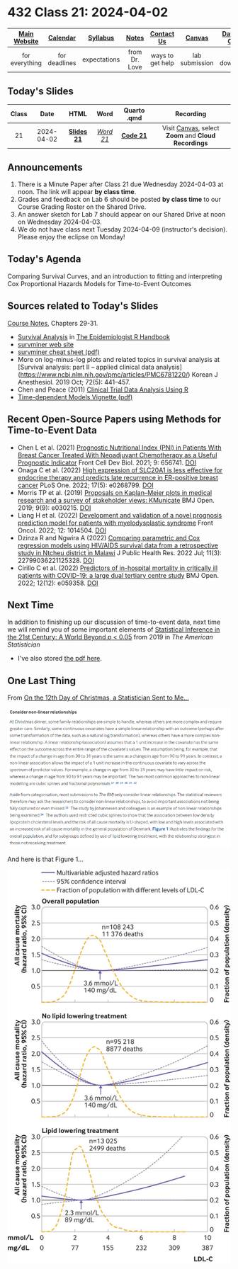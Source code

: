 # 432 Class 21: 2024-04-02

[Main Website](https://thomaselove.github.io/432-2024/) | [Calendar](https://thomaselove.github.io/432-2024/calendar.html) | [Syllabus](https://thomaselove.github.io/432-syllabus-2024/) | [Notes](https://thomaselove.github.io/432-notes/) | [Contact Us](https://thomaselove.github.io/432-2024/contact.html) | [Canvas](https://canvas.case.edu) | [Data and Code](https://github.com/THOMASELOVE/432-data) | [Sources](https://github.com/THOMASELOVE/432-classes-2024/tree/main/sources)
:-----------: | :--------------: | :----------: | :---------: | :-------------: | :-----------: | :------------: |:------:
for everything | for deadlines | expectations | from Dr. Love | ways to get help | lab submission | for downloads | to read

## Today's Slides

Class | Date | HTML | Word | Quarto .qmd | Recording
:---: | :--------: | :------: | :------: | :------: | :-------------:
21 | 2024-04-02 | **[Slides 21](https://thomaselove.github.io/432-slides-2024/slides21.html)** | *[Word 21](https://thomaselove.github.io/432-slides-2024/slides21w.docx)* | **[Code 21](https://github.com/THOMASELOVE/432-slides-2024/blob/main/slides21.qmd)** | Visit [Canvas](https://canvas.case.edu/), select **Zoom** and **Cloud Recordings**

## Announcements

1. There is a Minute Paper after Class 21 due Wednesday 2024-04-03 at noon. The link will appear **by class time**.
2. Grades and feedback on Lab 6 should be posted **by class time** to our Course Grading Roster on the Shared Drive.
3. An answer sketch for Lab 7 should appear on our Shared Drive at noon on Wednesday 2024-04-03.
4. We do not have class next Tuesday 2024-04-09 (instructor's decision). Please enjoy the eclipse on Monday!

## Today's Agenda

Comparing Survival Curves, and an introduction to fitting and interpreting Cox Proportional Hazards Models for Time-to-Event Outcomes

## Sources related to Today's Slides

[Course Notes](https://thomaselove.github.io/432-notes/), Chapters 29-31.

- [Survival Analysis](https://epirhandbook.com/en/survival-analysis.html) in [The Epidemiologist R Handbook](https://epirhandbook.com/en/index.html)
- [survminer web site](https://rpkgs.datanovia.com/survminer/index.html)
- [survminer cheat sheet (pdf)](https://rpkgs.datanovia.com/survminer/survminer_cheatsheet.pdf)
- More on log-minus-log plots and related topics in survival analysis at [Survival analysis: part II – applied clinical data analysis] (https://www.ncbi.nlm.nih.gov/pmc/articles/PMC6781220/) Korean J Anesthesiol. 2019 Oct; 72(5): 441–457.
- Chen and Peace (2011) [Clinical Trial Data Analysis Using R](https://www.taylorfrancis.com/books/mono/10.1201/b10478/clinical-trial-data-analysis-using-ding-geng-din-chen-karl-peace)
- [Time-dependent Models Vignette (pdf)](https://cran.r-project.org/web/packages/survival/vignettes/timedep.pdf)

## Recent Open-Source Papers using Methods for Time-to-Event Data 

- Chen L et al. (2021) [Prognostic Nutritional Index (PNI) in Patients With Breast Cancer Treated With Neoadjuvant Chemotherapy as a Useful Prognostic Indicator](https://www.ncbi.nlm.nih.gov/pmc/articles/PMC8042235/) Front Cell Dev Biol. 2021; 9: 656741. [DOI](https://doi.org/10.3389%2Ffcell.2021.656741)
- Onaga C et al. (2022) [High expression of SLC20A1 is less effective for endocrine therapy and predicts late recurrence in ER-positive breast cancer](https://www.ncbi.nlm.nih.gov/pmc/articles/PMC9126382/) PLoS One. 2022; 17(5): e0268799. [DOI](https://doi.org/10.1371%2Fjournal.pone.0268799)
- Morris TP et al. (2019) [Proposals on Kaplan–Meier plots in medical research and a survey of stakeholder views: KMunicate](https://www.ncbi.nlm.nih.gov/pmc/articles/PMC6773317/) BMJ Open. 2019; 9(9): e030215. [DOI](https://doi.org/10.1136%2Fbmjopen-2019-030215)
- Liang H et al. (2022) [Development and validation of a novel prognosis prediction model for patients with myelodysplastic syndrome](https://www.ncbi.nlm.nih.gov/pmc/articles/PMC9597308/) Front Oncol. 2022; 12: 1014504. [DOI](https://doi.org/10.3389%2Ffonc.2022.1014504)
- Dzinza R and Ngwira A (2022) [Comparing parametric and Cox regression models using HIV/AIDS survival data from a retrospective study in Ntcheu district in Malawi](https://www.ncbi.nlm.nih.gov/pmc/articles/PMC9523851/) J Public Health Res. 2022 Jul; 11(3): 22799036221125328. [DOI](https://doi.org/10.1177%2F22799036221125328)
- Cirillo C et al. (2022) [Predictors of in-hospital mortality in critically ill patients with COVID-19: a large dual tertiary centre study](https://www.ncbi.nlm.nih.gov/pmc/articles/PMC9716800/) BMJ Open. 2022; 12(12): e059358. [DOI](https://doi.org/10.1136%2Fbmjopen-2021-059358)

## Next Time

In addition to finishing up our discussion of time-to-event data, next time we will remind you of some important elements of [Statistical Inference in the 21st Century: A World Beyond *p* < 0.05](https://amstat.tandfonline.com/toc/utas20/73/sup1) from 2019 in *The American Statistician* 

- I've also stored [the pdf here](https://github.com/THOMASELOVE/432-sources/blob/main/pdf/ASA_2019_A_World_Beyond.pdf).

## One Last Thing

From [On the 12th Day of Christmas, a Statistician Sent to Me...](https://www.bmj.com/content/379/bmj-2022-072883)

![](figures/christmas5a.png)

And here is that Figure 1...

![](figures/christmas5b.jpg)
